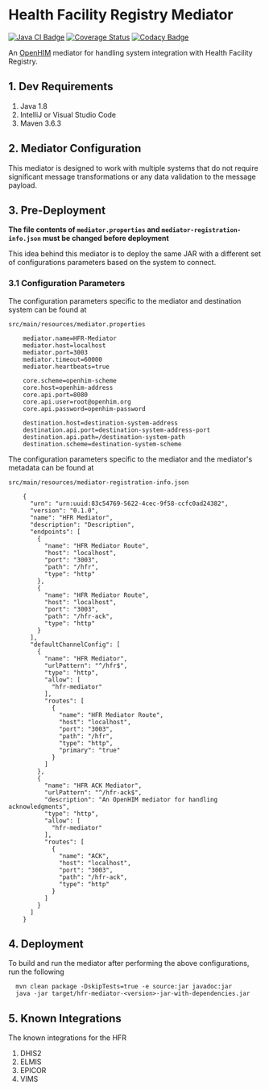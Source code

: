 # Health Facility Registry Mediator

[![Java CI Badge](https://github.com/SoftmedTanzania/hfr-mediator/workflows/Java%20CI%20with%20Maven/badge.svg)](https://github.com/SoftmedTanzania/hfr-mediator/actions?query=workflow%3A%22Java+CI+with+Maven%22)
[![Coverage Status](https://coveralls.io/repos/github/SoftmedTanzania/hfr-mediator/badge.svg?branch=development)](https://coveralls.io/github/SoftmedTanzania/hfr-mediator?branch=development)
[![Codacy Badge](https://app.codacy.com/project/badge/Grade/647b7d4897a443b7af7fd160f148c81b)](https://www.codacy.com/gh/SoftmedTanzania/hfr-mediator/dashboard?utm_source=github.com&amp;utm_medium=referral&amp;utm_content=SoftmedTanzania/hfr-mediator&amp;utm_campaign=Badge_Grade)

An [OpenHIM](http://openhim.org/) mediator for handling system integration with Health Facility Registry.

## 1. Dev Requirements

1. Java 1.8
2. IntelliJ or Visual Studio Code
3. Maven 3.6.3

## 2. Mediator Configuration

This mediator is designed to work with multiple systems that do not require significant message transformations or any
data validation to the message payload.

## 3. Pre-Deployment

**The file contents of `mediator.properties` and `mediator-registration-info.json` must be changed before deployment**

This idea behind this mediator is to deploy the same JAR with a different set of configurations parameters based on the
system to connect.

### 3.1 Configuration Parameters

The configuration parameters specific to the mediator and destination system can be found at

`src/main/resources/mediator.properties`

```
    mediator.name=HFR-Mediator
    mediator.host=localhost
    mediator.port=3003
    mediator.timeout=60000
    mediator.heartbeats=true
    
    core.scheme=openhim-scheme
    core.host=openhim-address
    core.api.port=8080
    core.api.user=root@openhim.org
    core.api.password=openhim-password
    
    destination.host=destination-system-address
    destination.api.port=destination-system-address-port
    destination.api.path=/destination-system-path
    destination.scheme=destination-system-scheme
```

The configuration parameters specific to the mediator and the mediator's metadata can be found at

`src/main/resources/mediator-registration-info.json`

```
    {
      "urn": "urn:uuid:83c54769-5622-4cec-9f58-ccfc0ad24382",
      "version": "0.1.0",
      "name": "HFR Mediator",
      "description": "Description",
      "endpoints": [
        {
          "name": "HFR Mediator Route",
          "host": "localhost",
          "port": "3003",
          "path": "/hfr",
          "type": "http"
        },
        {
          "name": "HFR Mediator Route",
          "host": "localhost",
          "port": "3003",
          "path": "/hfr-ack",
          "type": "http"
        }
      ],
      "defaultChannelConfig": [
        {
          "name": "HFR Mediator",
          "urlPattern": "^/hfr$",
          "type": "http",
          "allow": [
            "hfr-mediator"
          ],
          "routes": [
            {
              "name": "HFR Mediator Route",
              "host": "localhost",
              "port": "3003",
              "path": "/hfr",
              "type": "http",
              "primary": "true"
            }
          ]
        },
        {
          "name": "HFR ACK Mediator",
          "urlPattern": "^/hfr-ack$",
          "description": "An OpenHIM mediator for handling acknowledgments",
          "type": "http",
          "allow": [
            "hfr-mediator"
          ],
          "routes": [
            {
              "name": "ACK",
              "host": "localhost",
              "port": "3003",
              "path": "/hfr-ack",
              "type": "http"
            }
          ]
        }
      ]
    }
```

## 4. Deployment

To build and run the mediator after performing the above configurations, run the following

```
  mvn clean package -DskipTests=true -e source:jar javadoc:jar
  java -jar target/hfr-mediator-<version>-jar-with-dependencies.jar
```

## 5. Known Integrations

The known integrations for the HFR

1. DHIS2
2. ELMIS
3. EPICOR
4. VIMS